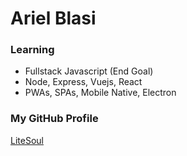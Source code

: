 # Ariel Blasi

### Learning

- Fullstack Javascript (End Goal)
- Node, Express, Vuejs, React
- PWAs, SPAs, Mobile Native, Electron

### My GitHub Profile

[LiteSoul](https://github.com/LiteSoul)